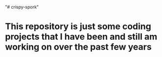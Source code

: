 "# crispy-spork" 
# This repository is just some coding projects that I have been and still am working on over the past few years
